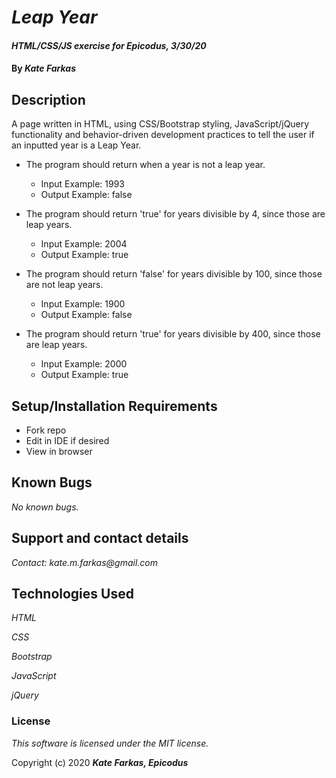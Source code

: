 # _Leap Year_

#### _HTML/CSS/JS exercise for Epicodus, 3/30/20_

#### By _**Kate Farkas**_

## Description

A page written in HTML, using CSS/Bootstrap styling, JavaScript/jQuery functionality and behavior-driven development practices to tell the user if an inputted year is a Leap Year.

* The program should return when a year is not a leap year.
  * Input Example: 1993
  * Output Example: false

* The program should return 'true' for years divisible by 4, since those are leap years.
  * Input Example: 2004
  * Output Example: true

* The program should return 'false' for years divisible by 100, since those are not leap years.
  * Input Example: 1900
  * Output Example: false

* The program should return 'true' for years divisible by 400, since those are leap years.
  * Input Example: 2000
  * Output Example: true

## Setup/Installation Requirements

* Fork repo
* Edit in IDE if desired
* View in browser

## Known Bugs

_No known bugs._

## Support and contact details

_Contact: kate.m.farkas@gmail.com_

## Technologies Used

_HTML_

_CSS_

_Bootstrap_

_JavaScript_

_jQuery_

### License

*This software is licensed under the MIT license.*

Copyright (c) 2020 **_Kate Farkas, Epicodus_**
